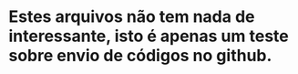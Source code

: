 # Estes arquivos não tem nada de interessante, isto é apenas um teste sobre envio de códigos no github.
